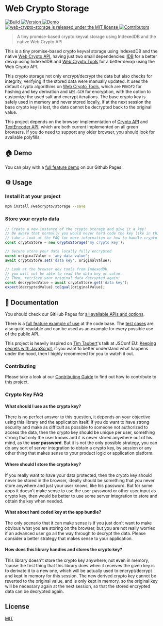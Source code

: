 # Web Crypto Storage

<p>
  <a
    href="https://github.com/willgm/web-crypto-storage/actions"
    target="_blank"
  >
    <img
      alt="Build"
      src="https://img.shields.io/github/workflow/status/willgm/web-crypto-storage/CI"
    />
  </a>
  <a
    href="https://www.npmjs.com/package/@webcrypto/storage"
    target="_blank"
  >
    <img
      alt="Version"
      src="https://img.shields.io/github/package-json/v/willgm/web-crypto-storage"
    />
  </a>
  <a
    href="https://willgm.github.io/web-crypto-storage/demo/index.html"
    target="_blank"
  >
    <img
      alt="Demo"
      src="https://img.shields.io/badge/demo-online-green"
    />
  </a>
  <a
    href="https://github.com/willgm/web-crypto-storage/blob/master/LICENSE"
    target="_blank"
  >
    <img
      src="https://img.shields.io/badge/license-MIT-blue.svg"
      alt="web-crypto-storage is released under the MIT license"
    />
  </a>
  <a
    href="https://github.com/willgm/web-crypto-storage/graphs/contributors"
    target="_blank"
  >
    <img
      alt="Contributors"
      src="https://img.shields.io/github/contributors/willgm/web-crypto-storage.svg"
    />
  </a>
</p>

> A tiny promise-based crypto keyval storage using IndexedDB and the native Web Crypto API

This is a tiny promise-based crypto keyval storage using IndexedDB and the native [Web Crypto API](https://developer.mozilla.org/en-US/docs/Web/API/Web_Crypto_API), having just two small dependencies: [IDB](https://github.com/jakearchibald/idb) for a better devxp using IndexedDB and [Web Crypto Tools](https://github.com/willgm/web-crypto-tools) for a better devxp using the Web Crypto API.

This crypto storage not only encrypt/decrypt the data but also checks for integrity, verifying if the stored data were manually updated. It uses the default crypto algorithms on [Web Crypto Tools](https://github.com/willgm/web-crypto-tools), which are `PBKDF2` for hashing and key derivation and `AES-GCM` for encryption, with the option to customize the used salt and encrypt iterations. The base crypto key is safely used in memory and never stored locally, if at the next session the base crypto key is lost, the data cannot be decrypted back to the original value.

This project depends on the browser implementation of [Crypto API](https://caniuse.com/#feat=cryptography) and [TextEncoder API](https://caniuse.com/#feat=textencoder), which are both current implemented on all green browsers. If you do need to support any older browser, you should look for available polyfills.

## :house: Demo

You can play with a [full feature demo](https://willgm.github.io/web-crypto-storage/demo/index.html) on our Github Pages.

## :gear: Usage

### Install it at your project

```bash
npm install @webcrypto/storage --save
```

### Store your crypto data

```ts
// Create a new instance of the crypto storage and give it a key!
// Be aware that normally you would never hard code the key like in this example,
// take a look at the FAQ for more information on how to handle crypto keys.
const cryptoStore = new CryptoStorage('my crypto key');

// Secure store your data locally fully encrypted
const originalValue = 'any data value';
await cryptoStore.set('data key', originalValue);

// Look at the browser dev tools from IndexedDb,
// you will not be able to read the data key or value.
// Then, retrieve your original data decrypted again:
const decryptedValue = await cryptoStore.get('data key');
expect(decryptedValue).toEqual(originalValue);
```

## :book: Documentation

You should check our GitHub Pages for [all available APIs and options](https://willgm.github.io/web-crypto-storage/).

There is a [full feature example of use](https://github.com/willgm/web-crypto-storage/tree/master/demo) at the code base. The [test cases](https://github.com/willgm/web-crypto-storage/tree/master/test) are also quite readable and can be used as an example for every possible use of the public API.

This project is heavily inspired on [Tim Taubert](https://twitter.com/ttaubert)'s talk at JSConf EU: [Keeping secrets with JavaScript](https://www.youtube.com/watch?v=yf4m9LdO1zI), if you want to better understand what happens under the hood, then I highly recommend for you to watch it out.

### Contributing

Please take a look at our [Contributing Guide](https://github.com/willgm/web-crypto-storage/blob/master/CONTRIBUTING.md) to find out how to contribute to this project.

### Crypto Key FAQ

#### What should I use as the crypto key?

There is no perfect answer to this question, it depends on your objective using this library and the application itself. If you do want to have strong security and make as difficult as possible to someone not authorized to access the data, then the crypto key should be unique per user, something strong that only the user knows and it is never stored anywhere out of his mind, as the **user password**. But it is not the only possible strategy, you can do any sort of server integration to obtain a crypto key, by session or any other thing that makes sense to your product logic or application platform.

#### Where should I store the crypto key?

If you really want to have your data protected, then the crypto key should never be stored in the browser, ideally should be something that you never store anywhere and just your user knows, like his password. But for some apps it doesn't make sense to use the user password or other user input as crypto key, then would be better to use some server integration to store and obtain the key when needed.

#### What about hard coded key at the app bundle?

The only scenario that it can make sense is if you just don't want to make obvious what you are storing on the browser, but you are not really worried if an advanced user go all the way through to decrypt the data. Please consider a better strategy that makes sense to your application.

#### How does this library handles and stores the crypto key?

This library doesn't store the crypto key anywhere, not even in memory, 'cause the first thing that this library does when it receives the given key is to derivate it to a new one, which will be actually used to encrypt/decrypt and kept in memory for this session. The new derived crypto key cannot be reverted to the original value, and is only kept in memory, so the original key will be necessary again at the next session, so that the stored encrypted data can be decrypted again.

## License

[MIT](https://github.com/willgm/web-crypto-storage/blob/master/LICENSE)
